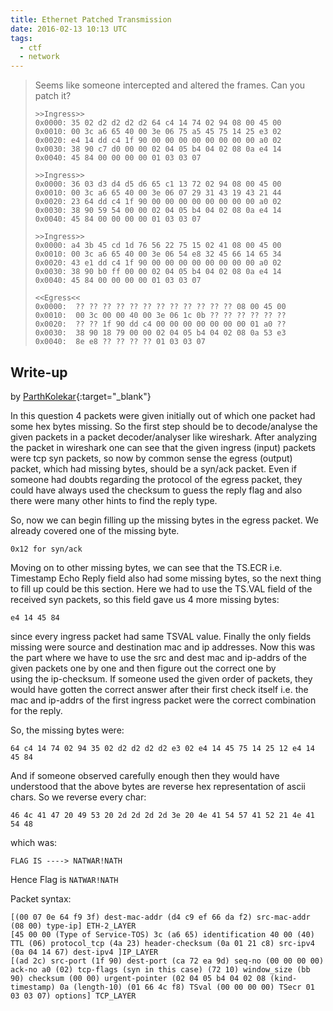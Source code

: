 ```yaml
---
title: Ethernet Patched Transmission
date: 2016-02-13 10:13 UTC
tags:
  - ctf
  - network
---
```


> Seems like someone intercepted and altered the frames. Can you patch it?
>     
>     >>Ingress>>
>     0x0000: 35 02 d2 d2 d2 d2 64 c4 14 74 02 94 08 00 45 00
>     0x0010: 00 3c a6 65 40 00 3e 06 75 a5 45 75 14 25 e3 02
>     0x0020: e4 14 dd c4 1f 90 00 00 00 00 00 00 00 00 a0 02
>     0x0030: 38 90 c7 d0 00 00 02 04 05 b4 04 02 08 0a e4 14
>     0x0040: 45 84 00 00 00 00 01 03 03 07
>     
>     >>Ingress>>
>     0x0000: 36 03 d3 d4 d5 d6 65 c1 13 72 02 94 08 00 45 00
>     0x0010: 00 3c a6 65 40 00 3e 06 07 29 31 43 19 43 21 44
>     0x0020: 23 64 dd c4 1f 90 00 00 00 00 00 00 00 00 a0 02
>     0x0030: 38 90 59 54 00 00 02 04 05 b4 04 02 08 0a e4 14
>     0x0040: 45 84 00 00 00 00 01 03 03 07
>     
>     >>Ingress>>
>     0x0000: a4 3b 45 cd 1d 76 56 22 75 15 02 41 08 00 45 00
>     0x0010: 00 3c a6 65 40 00 3e 06 54 e8 32 45 66 14 65 34
>     0x0020: 43 e1 dd c4 1f 90 00 00 00 00 00 00 00 00 a0 02
>     0x0030: 38 90 b0 ff 00 00 02 04 05 b4 04 02 08 0a e4 14
>     0x0040: 45 84 00 00 00 00 01 03 03 07
>     
>     <<Egress<<
>     0x0000:  ?? ?? ?? ?? ?? ?? ?? ?? ?? ?? ?? ?? 08 00 45 00
>     0x0010:  00 3c 00 00 40 00 3e 06 1c 0b ?? ?? ?? ?? ?? ??
>     0x0020:  ?? ?? 1f 90 dd c4 00 00 00 00 00 00 00 01 a0 ??
>     0x0030:  38 90 18 79 00 00 02 04 05 b4 04 02 08 0a 53 e3
>     0x0040:  8e e8 ?? ?? ?? ?? 01 03 03 07

## Write-up

by [ParthKolekar](https://github.com/ParthKolekar){:target="_blank"}

In this question 4 packets were given initially out of which one 
packet had some hex bytes missing. So the first step should be to 
decode/analyse the given packets in a packet decoder/analyser like 
wireshark. After analyzing the packet in wireshark one can see that 
the given ingress (input) packets were tcp syn packets, so now by 
common sense the egress (output) packet, which had missing bytes, 
should be a syn/ack packet. Even if someone had doubts regarding 
the protocol of the egress packet, they could have always used 
the checksum to guess the reply flag and also there were many other 
hints to find the reply type.

So, now we can begin filling up the missing bytes in the egress packet. 
We already covered one of the missing byte.

    0x12 for syn/ack

Moving on to other missing bytes, we can see that the TS.ECR i.e. Timestamp Echo Reply 
field also had some missing bytes, so the next thing to fill up could be 
this section. Here we had to use the TS.VAL field of the received syn packets, 
so this field gave us 4 more missing bytes:

    e4 14 45 84

since every ingress packet had same TSVAL value. Finally the only fields missing were source
and destination mac and ip addresses. Now this was the part where we have to use the src 
and dest mac and ip-addrs of the given packets one by one and then figure out the correct one by  
using the ip-checksum. If someone used the given order of packets, they would have gotten 
the correct answer after their first check itself i.e. the mac and ip-addrs of the first 
ingress packet were the correct combination for the reply.

So, the missing bytes were:

    64 c4 14 74 02 94 35 02 d2 d2 d2 d2 e3 02 e4 14 45 75 14 25 12 e4 14 45 84

And if someone observed carefully enough then they would have understood that the above bytes are reverse hex representation of ascii chars.
So we reverse every char:

    46 4c 41 47 20 49 53 20 2d 2d 2d 2d 3e 20 4e 41 54 57 41 52 21 4e 41 54 48  

which was:

    FLAG IS ----> NATWAR!NATH

Hence Flag is `NATWAR!NATH`

Packet syntax:

    [(00 07 0e 64 f9 3f) dest-mac-addr (d4 c9 ef 66 da f2) src-mac-addr (08 00) type-ip] ETH-2_LAYER 
    [45 00 00 (Type of Service-TOS) 3c (a6 65) identification 40 00 (40) TTL (06) protocol_tcp (4a 23) header-checksum (0a 01 21 c8) src-ipv4 (0a 04 14 67) dest-ipv4 ]IP_LAYER 
    [(ad 2c) src-port (1f 90) dest-port (ca 72 ea 9d) seq-no (00 00 00 00) ack-no a0 (02) tcp-flags (syn in this case) (72 10) window_size (bb 90) checksum (00 00) urgent-pointer (02 04 05 b4 04 02 08 (kind-timestamp) 0a (length-10) (01 66 4c f8) TSval (00 00 00 00) TSecr 01 03 03 07) options] TCP_LAYER
